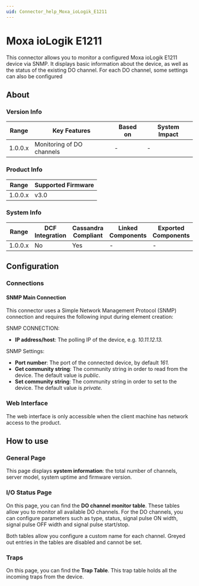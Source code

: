 ```yaml
---
uid: Connector_help_Moxa_ioLogik_E1211
---
```


# Moxa ioLogik E1211

This connector allows you to monitor a configured Moxa ioLogik E1211 device via SNMP. It displays basic information about the device, as well as the status of the existing DO channel. For each DO channel, some settings can also be configured

## About

### Version Info

| Range   | Key Features              | Based on | System Impact |
|---------|---------------------------|----------|---------------|
| 1.0.0.x | Monitoring of DO channels | -        | -             |

### Product Info

| Range     | Supported Firmware     |
|-----------|------------------------|
| 1.0.0.x   | v3.0                   |

### System Info

| Range     | DCF Integration     | Cassandra Compliant     | Linked Components     | Exported Components     |
|-----------|---------------------|-------------------------|-----------------------|-------------------------|
| 1.0.0.x   | No                  | Yes                     | -                     | -                       |

## Configuration

### Connections

#### SNMP Main Connection

This connector uses a Simple Network Management Protocol (SNMP) connection and requires the following input during element creation:

SNMP CONNECTION:

- **IP address/host**: The polling IP of the device, e.g. *10.11.12.13.*

SNMP Settings:

- **Port number**: The port of the connected device, by default *161.*
- **Get community string**: The community string in order to read from the device. The default value is *public*.
- **Set community string**: The community string in order to set to the device. The default value is *private.*

### Web Interface

The web interface is only accessible when the client machine has network access to the product.

## How to use

### General Page

This page displays **system information**: the total number of channels, server model, system uptime and firmware version.

### I/O Status Page

On this page, you can find the **DO channel monitor table**. These tables allow you to monitor all available DO channels. For the DO channels, you can configure parameters such as type, status, signal pulse ON width, signal pulse OFF width and signal pulse start/stop.

Both tables allow you configure a custom name for each channel. Greyed out entries in the tables are disabled and cannot be set.

### Traps

On this page, you can find the **Trap Table**. This trap table holds all the incoming traps from the device.
